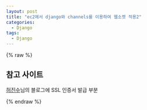 ```yaml
---
layout: post
title: "ec2에서 django와 channels를 이용하여 웹소켓 적용2"
categories:
  - Django
tags:
  - Django
---
```


{% raw %}




## 참고 사이트
[허진수](https://blog.koriel.kr/aws-lighstsailro-ghost-beulrogeu-unyeonghagi-2/)님의 블로그에 SSL 인증서 발급 부분      

{% endraw %}